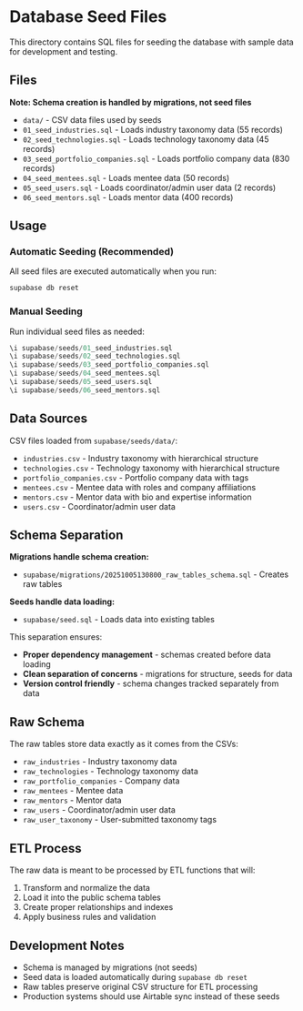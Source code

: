 # Database Seed Files

This directory contains SQL files for seeding the database with sample data for development and testing.

## Files

**Note: Schema creation is handled by migrations, not seed files**

- `data/` - CSV data files used by seeds
- `01_seed_industries.sql` - Loads industry taxonomy data (55 records)
- `02_seed_technologies.sql` - Loads technology taxonomy data (45 records)
- `03_seed_portfolio_companies.sql` - Loads portfolio company data (830 records)
- `04_seed_mentees.sql` - Loads mentee data (50 records)
- `05_seed_users.sql` - Loads coordinator/admin user data (2 records)
- `06_seed_mentors.sql` - Loads mentor data (400 records)

## Usage

### Automatic Seeding (Recommended)
All seed files are executed automatically when you run:
```bash
supabase db reset
```

### Manual Seeding
Run individual seed files as needed:
```sql
\i supabase/seeds/01_seed_industries.sql
\i supabase/seeds/02_seed_technologies.sql
\i supabase/seeds/03_seed_portfolio_companies.sql
\i supabase/seeds/04_seed_mentees.sql
\i supabase/seeds/05_seed_users.sql
\i supabase/seeds/06_seed_mentors.sql
```

## Data Sources

CSV files loaded from `supabase/seeds/data/`:
- `industries.csv` - Industry taxonomy with hierarchical structure
- `technologies.csv` - Technology taxonomy with hierarchical structure
- `portfolio_companies.csv` - Portfolio company data with tags
- `mentees.csv` - Mentee data with roles and company affiliations
- `mentors.csv` - Mentor data with bio and expertise information
- `users.csv` - Coordinator/admin user data

## Schema Separation

**Migrations handle schema creation:**
- `supabase/migrations/20251005130800_raw_tables_schema.sql` - Creates raw tables

**Seeds handle data loading:**
- `supabase/seed.sql` - Loads data into existing tables

This separation ensures:
- **Proper dependency management** - schemas created before data loading
- **Clean separation of concerns** - migrations for structure, seeds for data
- **Version control friendly** - schema changes tracked separately from data

## Raw Schema

The raw tables store data exactly as it comes from the CSVs:

- `raw_industries` - Industry taxonomy data
- `raw_technologies` - Technology taxonomy data
- `raw_portfolio_companies` - Company data
- `raw_mentees` - Mentee data
- `raw_mentors` - Mentor data
- `raw_users` - Coordinator/admin user data
- `raw_user_taxonomy` - User-submitted taxonomy tags

## ETL Process

The raw data is meant to be processed by ETL functions that will:
1. Transform and normalize the data
2. Load it into the public schema tables
3. Create proper relationships and indexes
4. Apply business rules and validation

## Development Notes

- Schema is managed by migrations (not seeds)
- Seed data is loaded automatically during `supabase db reset`
- Raw tables preserve original CSV structure for ETL processing
- Production systems should use Airtable sync instead of these seeds

